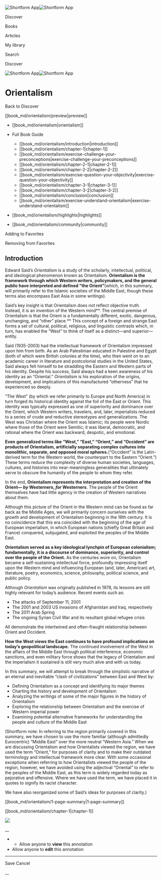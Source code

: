 ![Shortform App](/img/logo.36a2399e.svg)![Shortform App](/img/logo-dark.70c1b072.svg)

Discover

Books

Articles

My library

Search

Discover

![Shortform App](/img/logo.36a2399e.svg)![Shortform App](/img/logo-dark.70c1b072.svg)

# Orientalism

Back to Discover

[[book_md/orientalism/preview|preview]]

  * [[book_md/orientalism|orientalism]]
  * Full Book Guide

    * [[book_md/orientalism/introduction|introduction]]
    * [[book_md/orientalism/chapter-1|chapter-1]]
    * [[book_md/orientalism/exercise-challenge-your-preconceptions|exercise-challenge-your-preconceptions]]
    * [[book_md/orientalism/chapter-2-1|chapter-2-1]]
    * [[book_md/orientalism/chapter-2-2|chapter-2-2]]
    * [[book_md/orientalism/exercise-question-your-objectivity|exercise-question-your-objectivity]]
    * [[book_md/orientalism/chapter-3-1|chapter-3-1]]
    * [[book_md/orientalism/chapter-3-2|chapter-3-2]]
    * [[book_md/orientalism/conclusion|conclusion]]
    * [[book_md/orientalism/exercise-understand-orientalism|exercise-understand-orientalism]]
  * [[book_md/orientalism/highlights|highlights]]
  * [[book_md/orientalism/community|community]]



Adding to Favorites 

Removing from Favorites 

## Introduction

Edward Said’s _Orientalism_ is a study of the scholarly, intellectual, political, and ideological phenomenon known as Orientalism. **Orientalism is the framework through which Western writers, policymakers, and the general public have interpreted and defined “the Orient”**(which, in this summary, will primarily refer to the Islamic societies of the Middle East, though these terms also encompass East Asia in some writings).

Said’s key insight is that Orientalism does _not_ reflect objective truth. Instead, it is an invention of the Western mind**. The central premise of Orientalism is that the Orient is a fundamentally different, exotic, dangerous, unchanging, and “other” place.** This concept of a foreign and strange East forms a set of cultural, political, religious, and linguistic contrasts which, in turn, has enabled the “West” to think of itself as a distinct—and superior—entity.

Said (1935-2003) had the intellectual framework of Orientalism impressed upon him from birth. As an Arab Palestinian educated in Palestine and Egypt (both of which were British colonies at the time), who then went on to an academic career in literature and postcolonial studies in the United States, Said always felt himself to be straddling the Eastern and Western parts of his identity. Despite his success, Said always had a keen awareness of his identity as an “Oriental.” _Orientalism_ is his exploration of the origins, development, and implications of this manufactured “otherness” that he experienced so deeply.

“The West” (by which we refer primarily to Europe and North America) in turn forged its historical identity against the foil of the East or Orient. This identity was typically expressed as one of superiority and dominance over the Orient, which Western writers, travelers, and, later, imperialists reduced to a series of crude and reductive stereotypes and generalizations. The West was Christian where the Orient was Islamic; its people were Nordic where those of the Orient were Semitic; it was liberal, democratic, and rational where the Orient was backward, despotic, and emotional.

**Even** **generalized terms like “West,” “East,” “Orient,” and “Occident” are products of Orientalism, artificially separating complex cultures into monolithic, separate, and opposed moral spheres.**(“Occident” is the Latin-derived term for the Western world, the counterpart to the Eastern “Orient.”) These terms reduce the complexity of diverse human societies, languages, cultures, and histories into near-meaningless generalities that ultimately serve to obscure the humanity of the people to whom they refer.

In the end, **Orientalism represents the interpretation and creation of the Orient— _by_ Westerners, _for_ Westerners**. The people of the Orient themselves have had little agency in the creation of Western narratives about them.

Although this picture of the Orient in the Western mind can be found as far back as the Middle Ages, we will primarily concern ourselves with the growth and development of Orientalism beginning in the 18th century. It is no coincidence that this era coincided with the beginning of the age of European imperialism, in which European nations (chiefly Great Britain and France) conquered, subjugated, and exploited the peoples of the Middle East.

**Orientalism served as a key ideological lynchpin of European colonialism; fundamentally, it is a discourse of dominance, superiority, and control over the people of the Orient.** As the centuries wore on, Orientalism became a self-sustaining intellectual force, profoundly impressing itself upon the Western mind and influencing European (and, later, American) art, literature, poetry, economics, science, philosophy, political science, and public policy.

Although _Orientalism_ was originally published in 1978, its lessons are still highly relevant for today’s audience. Recent events such as:

  * The attacks of September 11, 2001
  * The 2001 and 2003 US invasions of Afghanistan and Iraq, respectively
  * The 2011 Arab Spring
  * The ongoing Syrian Civil War and its resultant global refugee crisis 



All demonstrate the intertwined and often-fraught relationship between Orient and Occident.

**How the West views the East continues to have profound implications on today’s geopolitical landscape.** The continued involvement of the West in the affairs of the Middle East through political interference, economic sanctions, and even military force shows that the legacy of Orientalism and the imperialism it sustained is still very much alive and with us today.

In this summary, we will attempt to break through the simplistic narrative of an eternal and inevitable “clash of civilizations” between East and West by:

  * Defining Orientalism as a concept and identifying its major themes
  * Charting the history and development of Orientalism
  * Analyzing the writings of some of the major figures in the history of Orientalism
  * Exploring the relationship between Orientalism and the exercise of Western imperial power
  * Examining potential alternative frameworks for understanding the people and culture of the Middle East



(Shortform note: In referring to the region primarily covered in this summary, we have chosen to use the more familiar (although admittedly Eurocentric) “Middle East” over the more neutral “Western Asia.” When we are discussing Orientalism and how Orientalists viewed the region, we have used the term “Orient,” for purposes of clarity and to make their outdated terminology and intellectual framework more clear. With some occasional exceptions when referring to how Orientalists viewed the people of the region, however, we have avoided using the adjectival “Oriental” to refer to the peoples of the Middle East, as this term is widely regarded today as pejorative and offensive. Where we have used the term, we have placed it in quotes to signify its racist character.

We have also reorganized some of Said’s ideas for purposes of clarity.)

[[book_md/orientalism/1-page-summary|1-page-summary]]

[[book_md/orientalism/chapter-1|chapter-1]]

![](https://bat.bing.com/action/0?ti=56018282&Ver=2&mid=04eb5f45-2b7a-4eee-b030-cf7aa647406f&sid=f30c5e70639211ee87d33f0876d93783&vid=f30c9700639211eeb3a75d830392c94f&vids=0&msclkid=N&pi=0&lg=en-US&sw=800&sh=600&sc=24&nwd=1&tl=Shortform%20%7C%20Book&p=https%3A%2F%2Fwww.shortform.com%2Fapp%2Fbook%2Forientalism%2Fintroduction&r=&lt=311&evt=pageLoad&sv=1&rn=557995)

__

  *   * Allow anyone to **view** this annotation
  * Allow anyone to **edit** this annotation



* * *

Save Cancel

__



